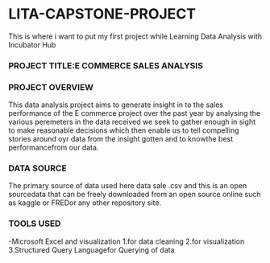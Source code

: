 
 # LITA-CAPSTONE-PROJECT

This is where i want to put my first project while Learning Data Analysis with  Incubator Hub 

### PROJECT TITLE:E COMMERCE SALES ANALYSIS   

### PROJECT OVERVIEW
This data analysis project aims to generate insight in to the sales performance of the E commerce project over the past year by analysing the various peremeters in the data received we seek to gather enough in sight to make reasonable decisions which then enable us to tell compelling stories around oyr data from the insight gotten and to knowthe best performancefrom our data.
### DATA SOURCE
The primary source of data used here data sale .csv and this is an open sourcedata that can be freely downloaded from an open source online such as kaggle or FREDor any other repository site.
### TOOLS USED

-Microsoft Excel and visualization
1.for data cleaning
2.for visualization
3.Structured Query Languagefor Querying of data
